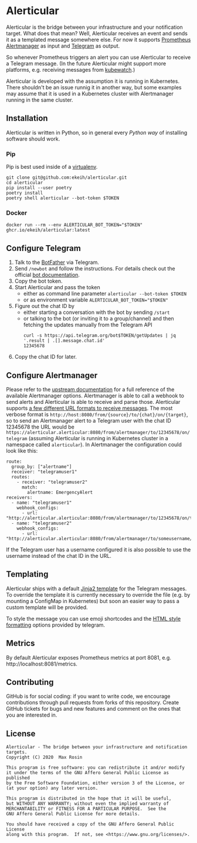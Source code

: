 # Alerticular

Alerticular is the bridge between your infrastructure and your notification target. What does that mean? Well, Alerticular receives an event and sends it as a templated message somewhere else. For now it supports [Prometheus Alertmanager](https://prometheus.io/docs/alerting/latest/alertmanager/) as input and [Telegram](https://telegram.org/) as output.

So whenever Prometheus triggers an alert you can use Alerticular to receive a Telegram message. (In the future Alerticular might support more platforms, e.g. receiving messages from [kubewatch](https://github.com/bitnami-labs/kubewatch).)

Alerticular is developed with the assumption it is running in Kubernetes. There shouldn't be an issue runnig it in another way, but some examples may assume that it is used in a Kubernetes cluster with Alertmanager running in the same cluster.

## Installation

Alerticular is written in Python, so in general every _Python way_ of installing software should work.

### Pip

Pip is best used inside of a [virtualenv](https://docs.python.org/3/tutorial/venv.html).

```
git clone git@github.com:ekeih/alerticular.git
cd alerticular
pip install --user poetry
poetry install
poetry shell alerticular --bot-token $TOKEN
```

### Docker

```
docker run --rm --env ALERTICULAR_BOT_TOKEN="$TOKEN" ghcr.io/ekeih/alerticular:latest
```

## Configure Telegram

1. Talk to the [BotFather](https://t.me/BotFather) via Telegram.
2. Send `/newbot` and follow the instructions. For details check out the official [bot documentation](https://core.telegram.org/bots#3-how-do-i-create-a-bot).
3. Copy the bot token.
4. Start Alerticular and pass the token
   - either as command line parameter `alerticular --bot-token $TOKEN`
   - or as environment variable `ALERTICULAR_BOT_TOKEN="$TOKEN"`
5. Figure out the chat ID by
   - either starting a conversation with the bot by sending `/start`
   - or talking to the bot (or inviting it to a group/channel) and then fetching the updates manually from the Telegram API
     ```
     curl -s https://api.telegram.org/bot$TOKEN/getUpdates | jq '.result | .[].message.chat.id'
     12345678
     ```
6. Copy the chat ID for later.

## Configure Alertmanager

Please refer to the [upstream documentation](https://prometheus.io/docs/alerting/latest/configuration) for a full reference of the available Alertmanager options. Alertmanager is able to call a webhook to send alerts and Alerticular is able to receive and parse those. Alerticular supports [a few different URL formats to receive messages](./alerticular/webhook.py#L41). The most verbose format is `http://host:8080/from/{source}/to/{chat}/on/{target}`, so to send an Alertmanager alert to a Telegram user with the chat ID 12345678 the URL would be `https://alerticular.alerticular:8080/from/alertmanager/to/12345678/on/telegram` (assuming Alerticular is running in Kubernetes cluster in a namespace called `alerticular`). In Alertmanager the configuration could look like this:

```
route:
  group_by: ["alertname"]
  receiver: "telegramuser1"
  routes:
    - receiver: "telegramuser2"
      match:
        alertname: EmergencyAlert
receivers:
  - name: "telegramuser1"
    webhook_configs:
      - url: "http://alerticular.alerticular:8080/from/alertmanager/to/12345678/on/telegram"
  - name: "telegramuser2"
    webhook_configs:
      - url: "http://alerticular.alerticular:8080/from/alertmanager/to/someusername/on/telegram"
```

If the Telegram user has a username configured it is also possible to use the username instead of the chat ID in the URL.

## Templating

Alerticular ships with a default [Jinja2 template](./alerticular/templates/alertmanager.md) for the Telegram messages. To override the template it is currently necessary to override the file (e.g. by mounting a ConfigMap in Kubernetes) but soon an easier way to pass a custom template will be provided.

To style the message you can use emoji shortcodes and the [HTML style formatting](https://core.telegram.org/bots/api#html-style) options provided by telegram.

## Metrics

By default Alerticular exposes Prometheus metrics at port 8081, e.g. http://localhost:8081/metrics.

## Contributing

GitHub is for social coding: if you want to write code, we encourage contributions through pull requests from forks of this repository. Create GitHub tickets for bugs and new features and comment on the ones that you are interested in.

## License

```
Alerticular - The bridge between your infrastructure and notification targets.
Copyright (C) 2020  Max Rosin

This program is free software: you can redistribute it and/or modify
it under the terms of the GNU Affero General Public License as published
by the Free Software Foundation, either version 3 of the License, or
(at your option) any later version.

This program is distributed in the hope that it will be useful,
but WITHOUT ANY WARRANTY; without even the implied warranty of
MERCHANTABILITY or FITNESS FOR A PARTICULAR PURPOSE.  See the
GNU Affero General Public License for more details.

You should have received a copy of the GNU Affero General Public License
along with this program.  If not, see <https://www.gnu.org/licenses/>.
```
